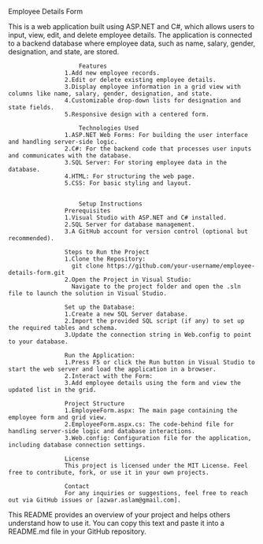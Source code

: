 

Employee Details Form

This is a web application built using ASP.NET and C#, which allows users to input, view, edit, and delete employee details. The application is connected to a backend database where employee data, such as name, salary, gender, designation, and state, are stored.

						Features
					1.Add new employee records.
					2.Edit or delete existing employee details.
					3.Display employee information in a grid view with columns like name, salary, gender, designation, and state.
					4.Customizable drop-down lists for designation and state fields.
					5.Responsive design with a centered form.

						Technologies Used
					1.ASP.NET Web Forms: For building the user interface and handling server-side logic.
					2.C#: For the backend code that processes user inputs and communicates with the database.
					3.SQL Server: For storing employee data in the database.
					4.HTML: For structuring the web page.
					5.CSS: For basic styling and layout.


						Setup Instructions
					Prerequisites
					1.Visual Studio with ASP.NET and C# installed.
					2.SQL Server for database management.
					3.A GitHub account for version control (optional but recommended).

					Steps to Run the Project
					1.Clone the Repository:
 					  git clone https://github.com/your-username/employee-details-form.git
					2.Open the Project in Visual Studio:
					  Navigate to the project folder and open the .sln file to launch the solution in Visual Studio.

					Set up the Database:
					1.Create a new SQL Server database.
					2.Import the provided SQL script (if any) to set up the required tables and schema.
					3.Update the connection string in Web.config to point to your database.

					Run the Application:
					1.Press F5 or click the Run button in Visual Studio to start the web server and load the application in a browser.			
					2.Interact with the Form:
					3.Add employee details using the form and view the updated list in the grid.

					Project Structure
					1.EmployeeForm.aspx: The main page containing the employee form and grid view.
					2.EmployeeForm.aspx.cs: The code-behind file for handling server-side logic and database interactions.
					3.Web.config: Configuration file for the application, including database connection settings.

					License
					This project is licensed under the MIT License. Feel free to contribute, fork, or use it in your own projects.

					Contact
					For any inquiries or suggestions, feel free to reach out via GitHub issues or [azwar.aslam@gmail.com].

This README provides an overview of your project and helps others understand how to use it. You can copy this text and paste it into a README.md file in your GitHub repository.
